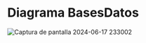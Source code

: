 # Diagrama BasesDatos
![Captura de pantalla 2024-06-17 233002](https://github.com/Geky36/BasesDatos/assets/166522885/450b9259-2c4e-4fbb-8b98-bfbb4e3da156)

